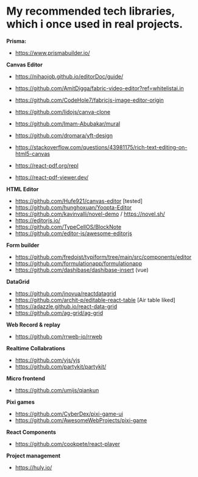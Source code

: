 # My recommended tech libraries, which i once used in real projects.
**Prisma:**
- https://www.prismabuilder.io/
  
**Canvas Editor**
- https://nihaojob.github.io/editorDoc/guide/
- https://github.com/AmitDigga/fabric-video-editor?ref=whitelistai.in
- https://github.com/CodeHole7/fabricjs-image-editor-origin
- https://github.com/lidojs/canva-clone
- https://github.com/Imam-Abubakar/mural

- https://github.com/dromara/yft-design 
- https://stackoverflow.com/questions/43981175/rich-text-editing-on-html5-canvas

- https://react-pdf.org/repl
- https://react-pdf-viewer.dev/

**HTML Editor**
- https://github.com/Hufe921/canvas-editor [tested]
- https://github.com/hunghoxuan/Yoopta-Editor
- https://github.com/kavinvalli/novel-demo / https://novel.sh/
- https://editorjs.io/
- https://github.com/TypeCellOS/BlockNote
- https://github.com/editor-js/awesome-editorjs

**Form builder**
- https://github.com/fredoist/typiform/tree/main/src/components/editor
- https://github.com/formulationapp/formulationapp
- https://github.com/dashibase/dashibase-insert (vue)

**DataGrid**
- https://github.com/inovua/reactdatagrid
- https://github.com/archit-p/editable-react-table [Air table liked]
- https://adazzle.github.io/react-data-grid
- https://github.com/ag-grid/ag-grid

**Web Record & replay**
- https://github.com/rrweb-io/rrweb

**Realtime Collabrations** 
- https://github.com/yjs/yjs
- https://github.com/partykit/partykit/

**Micro frontend**
- https://github.com/umijs/qiankun

**Pixi games**
- https://github.com/CyberDex/pixi-game-ui
- https://github.com/AwesomeWebProjects/pixi-game

**React Components**
- https://github.com/cookpete/react-player

**Project management**
- https://huly.io/

